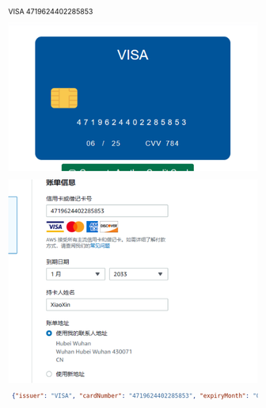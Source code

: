 VISA 4719624402285853

![image-20230513032056319](https://raw.githubusercontent.com/WeiXinao/imgBed2/main/img/202305130320380.png)

![image-20230513032155008](https://raw.githubusercontent.com/WeiXinao/imgBed2/main/img/202305130321052.png)

```json
 {"issuer": "VISA", "cardNumber": "4719624402285853", "expiryMonth": "06", "expiryYear": "25", "exp": "06/25", "cvv": "784", "name": "Rip Dugan", "address": "3034 Mica Street", "country": "Singapore", "zipcode": "604", "cardgenerator": "https://cardgenerator.org/"} 
```

